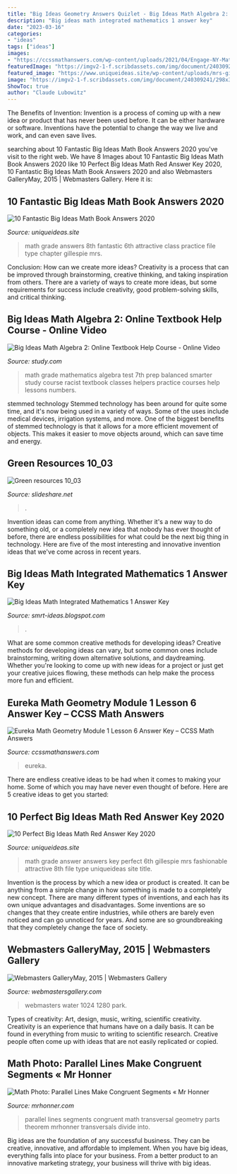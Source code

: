 ```yaml
---
title: "Big Ideas Geometry Answers Quizlet - Big Ideas Math Algebra 2: Online Textbook Help Course"
description: "Big ideas math integrated mathematics 1 answer key"
date: "2023-03-16"
categories:
- "ideas"
tags: ["ideas"]
images:
- "https://ccssmathanswers.com/wp-content/uploads/2021/04/Engage-NY-Math-Geometry-Module-1-Lesson-6-Example-Answer-Key-30-768x375.png"
featuredImage: "https://imgv2-1-f.scribdassets.com/img/document/240309241/298x396/b43674b2cb/1578536429?v=1"
featured_image: "https://www.uniqueideas.site/wp-content/uploads/mrs-gillespie-6th-grade-math-page-2-4.jpg"
image: "https://imgv2-1-f.scribdassets.com/img/document/240309241/298x396/b43674b2cb/1578536429?v=1"
ShowToc: true
author: "Claude Lubowitz"
---
```



The Benefits of Invention:
Invention is a process of coming up with a new idea or product that has never been used before. It can be either hardware or software. Inventions have the potential to change the way we live and work, and can even save lives.

	

		
searching about 10 Fantastic Big Ideas Math Book Answers 2020 you've visit to the right web. We have 8 Images about 10 Fantastic Big Ideas Math Book Answers 2020 like 10 Perfect Big Ideas Math Red Answer Key 2020, 10 Fantastic Big Ideas Math Book Answers 2020 and also Webmasters GalleryMay, 2015 | Webmasters Gallery. Here it is:
		
    
## 10 Fantastic Big Ideas Math Book Answers 2020

<img loading=lazy src="https://www.uniqueideas.site/wp-content/uploads/mrs-gillespie-6th-grade-math-page-2-9.jpg" onerror="this.onerror=null;this.src='https://tse1.mm.bing.net/th?id=OIP.uq6UlFVVrYB6F-AM5ivcuwHaJ4&amp;pid=15.1';" alt="10 Fantastic Big Ideas Math Book Answers 2020">

_Source: uniqueideas.site_

>math grade answers 8th fantastic 6th attractive class practice file type chapter gillespie mrs. 

	

Conclusion: How can we create more ideas?
Creativity is a process that can be improved through brainstorming, creative thinking, and taking inspiration from others. There are a variety of ways to create more ideas, but some requirements for success include creativity, good problem-solving skills, and critical thinking.

    
## Big Ideas Math Algebra 2: Online Textbook Help Course - Online Video

<img loading=lazy src="https://study.com/cimages/course-image/big-ideas-math-algebra-2-online-textbook-help_212404_large.jpg" onerror="this.onerror=null;this.src='https://tse3.mm.bing.net/th?id=OIP.nNBDlJAoPqM0xYtb-YpBEgHaEK&amp;pid=15.1';" alt="Big Ideas Math Algebra 2: Online Textbook Help Course - Online Video">

_Source: study.com_

>math grade mathematics algebra test 7th prep balanced smarter study course racist textbook classes helpers practice courses help lessons numbers. 

	

stemmed technology
Stemmed technology has been around for quite some time, and it's now being used in a variety of ways. Some of the uses include medical devices, irrigation systems, and more. One of the biggest benefits of stemmed technology is that it allows for a more efficient movement of objects. This makes it easier to move objects around, which can save time and energy.

    
## Green Resources 10_03

<img loading=lazy src="https://image.slidesharecdn.com/greenresources1003-150323104214-conversion-gate01/95/green-resources-1003-3-638.jpg?cb=1427125373" onerror="this.onerror=null;this.src='https://tse4.mm.bing.net/th?id=OIP.KQ6ssjeqxhVozMLfykz-hwHaJl&amp;pid=15.1';" alt="Green resources 10_03">

_Source: slideshare.net_

>. 

	

Invention ideas can come from anything. Whether it's a new way to do something old, or a completely new idea that nobody has ever thought of before, there are endless possibilities for what could be the next big thing in technology. Here are five of the most interesting and innovative invention ideas that we've come across in recent years.

    
## Big Ideas Math Integrated Mathematics 1 Answer Key

<img loading=lazy src="https://imgv2-1-f.scribdassets.com/img/document/240309241/298x396/b43674b2cb/1578536429?v=1" onerror="this.onerror=null;this.src='https://tse1.mm.bing.net/th?id=OIP.X8uCZ8HwXKi8LOQfKyiOCAAAAA&amp;pid=15.1';" alt="Big Ideas Math Integrated Mathematics 1 Answer Key">

_Source: smrt-ideas.blogspot.com_

>. 

	

What are some common creative methods for developing ideas?
Creative methods for developing ideas can vary, but some common ones include brainstorming, writing down alternative solutions, and daydreaming. Whether you're looking to come up with new ideas for a project or just get your creative juices flowing, these methods can help make the process more fun and efficient.

    
## Eureka Math Geometry Module 1 Lesson 6 Answer Key – CCSS Math Answers

<img loading=lazy src="https://ccssmathanswers.com/wp-content/uploads/2021/04/Engage-NY-Math-Geometry-Module-1-Lesson-6-Example-Answer-Key-30-768x375.png" onerror="this.onerror=null;this.src='https://tse2.mm.bing.net/th?id=OIP.EARGrST5XW9zsn0dUWF4cgHaDn&amp;pid=15.1';" alt="Eureka Math Geometry Module 1 Lesson 6 Answer Key – CCSS Math Answers">

_Source: ccssmathanswers.com_

>eureka. 

	

There are endless creative ideas to be had when it comes to making your home. Some of which you may have never even thought of before. Here are 5 creative ideas to get you started:

    
## 10 Perfect Big Ideas Math Red Answer Key 2020

<img loading=lazy src="https://www.uniqueideas.site/wp-content/uploads/mrs-gillespie-6th-grade-math-page-2-4.jpg" onerror="this.onerror=null;this.src='https://tse1.mm.bing.net/th?id=OIP.tL3QEJObawrTfxR6e0-PTAHaJ4&amp;pid=15.1';" alt="10 Perfect Big Ideas Math Red Answer Key 2020">

_Source: uniqueideas.site_

>math grade answer answers key perfect 6th gillespie mrs fashionable attractive 8th file type uniqueideas site title. 

	

Invention is the process by which a new idea or product is created. It can be anything from a simple change in how something is made to a completely new concept. There are many different types of inventions, and each has its own unique advantages and disadvantages. Some inventions are so changes that they create entire industries, while others are barely even noticed and can go unnoticed for years. And some are so groundbreaking that they completely change the face of society.

    
## Webmasters GalleryMay, 2015 | Webmasters Gallery

<img loading=lazy src="http://files.smashingmagazine.com/wallpapers/june-15/the-amazing-water-park/cal/june-15-the-amazing-water-park-cal-1280x1024.jpg" onerror="this.onerror=null;this.src='https://tse4.mm.bing.net/th?id=OIP.spXyBeRFq0481IOtdonivQHaF7&amp;pid=15.1';" alt="Webmasters GalleryMay, 2015 | Webmasters Gallery">

_Source: webmastersgallery.com_

>webmasters water 1024 1280 park. 

	

Types of creativity: Art, design, music, writing, scientific creativity.
Creativity is an experience that humans have on a daily basis. It can be found in everything from music to writing to scientific research. Creative people often come up with ideas that are not easily replicated or copied.

    
## Math Photo: Parallel Lines Make Congruent Segments « Mr Honner

<img loading=lazy src="https://i2.wp.com/MrHonner.com/wp-content/uploads/2013/07/Parallel-Lines-Congruent-Segments.jpg" onerror="this.onerror=null;this.src='https://tse1.mm.bing.net/th?id=OIP.Ac-Rm2E6DyDI0au5e4bohwHaFj&amp;pid=15.1';" alt="Math Photo: Parallel Lines Make Congruent Segments « Mr Honner">

_Source: mrhonner.com_

>parallel lines segments congruent math transversal geometry parts theorem mrhonner transversals divide into. 

	

Big ideas are the foundation of any successful business. They can be creative, innovative, and affordable to implement. When you have big ideas, everything falls into place for your business. From a better product to an innovative marketing strategy, your business will thrive with big ideas.

